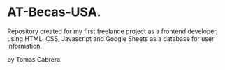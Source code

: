 # AT-Becas-USA. 
Repository created for my first freelance project as a frontend developer, using HTML, CSS, Javascript and Google Sheets as a database for user information.
 
by Tomas Cabrera.
  
